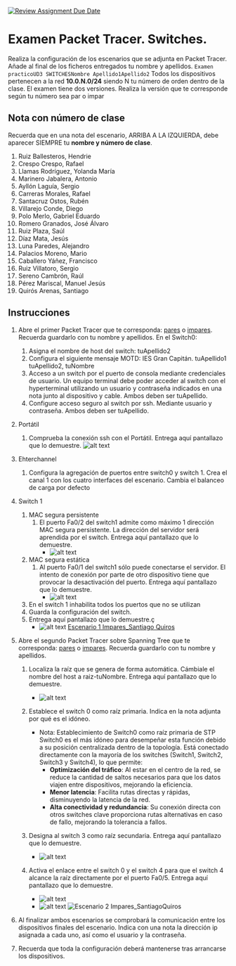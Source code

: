 [![Review Assignment Due Date](https://classroom.github.com/assets/deadline-readme-button-22041afd0340ce965d47ae6ef1cefeee28c7c493a6346c4f15d667ab976d596c.svg)](https://classroom.github.com/a/ijqRi4fR)
# Examen Packet Tracer. Switches.

Realiza la configuración de los escenarios que se adjunta en Packet Tracer. Añade al final de los ficheros entregados tu nombre y apellidos. `Examen practicoUD3 SWITCHESNombre Apellido1Apellido2`
Todos los dispositivos pertenecen a la red **10.0.N.0/24** siendo N tu número de orden dentro de la clase. El examen tiene dos versiones. Realiza la versión que te corresponde según tu número sea par o impar

## Nota con número de clase

Recuerda que en una nota del escenario, ARRIBA A LA IZQUIERDA, debe aparecer SIEMPRE tu **nombre y número de clase**.

1. Ruiz Ballesteros, Hendrie
2. Crespo Crespo, Rafael
3. Llamas Rodríguez, Yolanda María
4. Marinero Jabalera, Antonio
5. Ayllón Laguía, Sergio
6. Carreras Morales, Rafael
7. Santacruz Ostos, Rubén
8. Villarejo Conde, Diego
9.  Polo Merlo, Gabriel Eduardo
10. Romero Granados, José Álvaro
11. Ruiz Plaza, Saúl
12. Díaz Mata, Jesús
13. Luna Paredes, Alejandro
14. Palacios Moreno, Mario
15. Caballero Yáñez, Francisco
16. Ruiz Villatoro, Sergio
17. Sereno Cambrón, Raúl
18. Pérez Mariscal, Manuel Jesús
19. Quirós Arenas, Santiago

## Instrucciones

1. Abre el primer Packet Tracer que te corresponda: [pares](pt/Examen-practicoUD3-Pares.pka) o [impares](pt/Examen-practicoUD3-Impares.pka). Recuerda guardarlo con tu nombre y apellidos. En el Switch0:
   1. Asigna el nombre de host del switch: tuApellido2
   2. Configura el siguiente mensaje MOTD: IES Gran Capitán. tuApellido1 tuApellido2, tuNombre
   3. Acceso a un switch por el puerto de consola mediante credenciales de usuario. Un equipo terminal debe poder acceder al switch con el hyperterminal utilizando  un usuario y contraseña indicados en una nota junto al dispositivo y cable.   Ambos deben ser tuApellido.
   4. Configure acceso seguro al switch por ssh. Mediante usuario y contraseña. Ambos deben ser tuApellido.
2. Portátil
   1. Comprueba la conexión ssh con el Portátil. Entrega aquí pantallazo que lo demuestre.
      ![alt text](image.png)
3. Ehterchannel
   1. Configura la agregación de puertos entre switch0 y switch 1. Crea el canal 1 con los cuatro interfaces del escenario. Cambia el balanceo de carga por defecto
4. Switch 1
   1. MAC segura persistente
      1. El puerto Fa0/2 del switch1 admite como máximo 1 dirección MAC segura persistente. La dirección del servidor será aprendida por el switch.  Entrega aquí pantallazo que lo demuestre.
            - ![alt text](image-1.png)
   2. MAC segura estática
      1. Al puerto Fa0/1 del switch1 sólo puede conectarse el servidor. El intento de conexión por parte de otro dispositivo tiene que provocar la desactivación del puerto.  Entrega aquí pantallazo que lo demuestre.
            - ![alt text](image-2.png)
   3. En el switch 1 inhabilita todos los puertos que no se utilizan
   4. Guarda la configuración del switch.
   5. Entrega aquí pantallazo que lo demuestre.ç
         - ![alt text](image-3.png)
  [Escenario 1 Impares_Santiago Quiros](Examen-practicoUD3-Impares_SantiagoQuirosArenas.pka)


1. Abre el segundo Packet Tracer sobre Spanning Tree que te corresponda: [pares](pt/Examen-practicoUD3-STP-Pares.pka) o [impares](pt/Examen-practicoUD3-STP-Impares.pka). Recuerda guardarlo con tu nombre y apellidos. 
   1. Localiza la raíz que se genera de forma automática. Cámbiale el nombre del host a raiz-tuNombre.  Entrega aquí pantallazo que lo demuestre.
      - ![alt text](image-4.png) 
   2. Establece el switch 0 como raíz primaria. Indica en la nota adjunta por qué es el idóneo.
      - Nota: Establecimiento de Switch0 como raíz primaria de STP
         Switch0 es el más idóneo para desempeñar esta función debido a su posición centralizada dentro de la topología. Está conectado directamente con la mayoría de los switches (Switch1, Switch2, Switch3 y Switch4), lo que permite:
        - **Optimización del tráfico**: Al estar en el centro de la red, se reduce la cantidad de saltos necesarios para que los datos viajen entre dispositivos, mejorando la eficiencia.
        - **Menor latencia**: Facilita rutas directas y rápidas, disminuyendo la latencia de la red.
        - **Alta conectividad y redundancia**: Su conexión directa con otros switches clave proporciona rutas alternativas en caso de fallo, mejorando la tolerancia a fallos.

   3. Designa al switch 3 como raíz secundaria.  Entrega aquí pantallazo que lo demuestre.
      - ![alt text](image-5.png)
   4. Activa el enlace entre el switch 0 y el switch 4 para que el switch 4 alcance la raíz directamente por el puerto Fa0/5. Entrega aquí pantallazo que lo demuestre.
      - ![alt text](image-6.png)
      - ![alt text](image-7.png)
  ![Escenario 2 Impares_SantiagoQuiros](Examen-practicoUD3-STP-SantiagoQuiros.pkt)
1. Al finalizar ambos escenarios se comprobará la comunicación entre los dispositivos finales del escenario. Indica con una nota la dirección ip asignada a cada uno, así como el usuario y la contraseña.
2. Recuerda que toda la configuración deberá mantenerse tras arrancarse los dispositivos.
